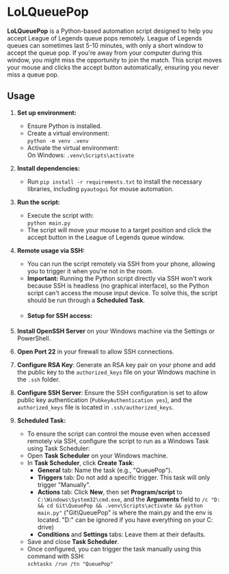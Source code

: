 # LoLQueuePop

**LoLQueuePop** is a Python-based automation script designed to help you accept League of Legends queue pops remotely. League of Legends queues can sometimes last 5-10 minutes, with only a short window to accept the queue pop. If you're away from your computer during this window, you might miss the opportunity to join the match. This script moves your mouse and clicks the accept button automatically, ensuring you never miss a queue pop.

## Usage

1. **Set up environment:**
   - Ensure Python is installed.
   - Create a virtual environment:  
     `python -m venv .venv`
   - Activate the virtual environment:  
     On Windows: `.venv\Scripts\activate`
2. **Install dependencies:**

   - Run `pip install -r requirements.txt` to install the necessary libraries, including `pyautogui` for mouse automation.

3. **Run the script:**

   - Execute the script with:  
     `python main.py`
   - The script will move your mouse to a target position and click the accept button in the League of Legends queue window.

4. **Remote usage via SSH:**

   - You can run the script remotely via SSH from your phone, allowing you to trigger it when you're not in the room.
   - **Important:** Running the Python script directly via SSH won't work because SSH is headless (no graphical interface), so the Python script can't access the mouse input device. To solve this, the script should be run through a **Scheduled Task**.
   - #### Setup for SSH access:

5. **Install OpenSSH Server** on your Windows machine via the Settings or PowerShell.
6. **Open Port 22** in your firewall to allow SSH connections.
7. **Configure RSA Key**: Generate an RSA key pair on your phone and add the public key to the `authorized_keys` file on your Windows machine in the `.ssh` folder.
8. **Configure SSH Server**: Ensure the SSH configuration is set to allow public key authentication (`PubkeyAuthentication yes`), and the `authorized_keys` file is located in `.ssh/authorized_keys`.

9. **Scheduled Task:**
   - To ensure the script can control the mouse even when accessed remotely via SSH, configure the script to run as a Windows Task using Task Scheduler:
   - Open **Task Scheduler** on your Windows machine.
   - In **Task Scheduler**, click **Create Task**:
     - **General** tab: Name the task (e.g., "QueuePop").
     - **Triggers** tab: Do not add a specific trigger. This task will only trigger "Manually".
     - **Actions** tab: Click **New**, then set **Program/script** to `C:\Windows\System32\cmd.exe`, and the **Arguments** field to `/c "D: && cd Git\QueuePop && .venv\Scripts\activate && python main.py"` ("Git\QueuePop" is where the main.py and the env is located. "D:" can be ignored if you have everything on your C: drive)
     - **Conditions** and **Settings** tabs: Leave them at their defaults.
   - Save and close **Task Scheduler**.
   - Once configured, you can trigger the task manually using this command with SSH:  
     `schtasks /run /tn "QueuePop"`
